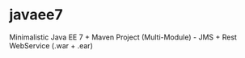 # javaee7
Minimalistic Java EE 7 + Maven Project (Multi-Module) - JMS + Rest WebService (.war + .ear)
